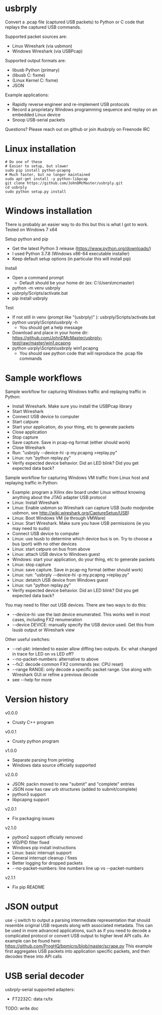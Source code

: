 # usbrply

Convert a .pcap file (captured USB packets) to Python or C code that replays the captured USB commands.

Supported packet sources are:
* Linux Wireshark (via usbmon)
* Windows Wireshark (via USBPcap)

Supported output formats are:
* libusb Python (primary)
* (libusb C: fixme)
* (Linux Kernel C: fixme)
* JSON

Example applications:
* Rapidly reverse engineer and re-implement USB protocols
* Record a proprietary Windows programming sequence and replay on an embedded Linux device
* Snoop USB-serial packets

Questions? Please reach out on github or join #usbrply on Freenode IRC

# Linux installation

```
# Do one of these
# Easier to setup, but slower
sudo pip install python-pcapng
# Much faster, but no longer maintained
sudo apt-get install -y python-libpcap
git clone https://github.com/JohnDMcMaster/usbrply.git
cd usbrply
sudo python setup.py install
```

# Windows installation

There is probably an easier way to do this but this is what I got to work. Tested on Windows 7 x64

Setup python and pip
 * Get the latest Python 3 release (https://www.python.org/downloads/)
 * I used Python 3.7.8 (Windows x86-64 executable installer)
 * Keep default setup options (in particular this will install pip)

Install
* Open a command prompt
  * Default should be your home dir (ex: C:\Users\mcmaster)
* python -m venv usbrply
* usbrply/Scripts/activate.bat
* pip install usbrply

Test
* If not still in venv (prompt like "(usbrply)" ): usbrply/Scripts/activate.bat
* python usrply\Scripts\usbrply -h
  * You should get a help message
* Download and place in your home dir: https://github.com/JohnDMcMaster/usbrply-test/raw/master/win1.pcapng
* python usrply\Scripts\usbrply win1.pcapng
  * You should see python code that will reproduce the .pcap file commands

# Sample workflows

Sample workflow for capturing Windows traffic and replaying traffic in Python:
* Install Wireshark. Make sure you install the USBPcap library
* Start Wireshark
* Connect USB device to computer
* Start catpure
* Start your application, do your thing, etc to generate packets
* Close application
* Stop capture
* Save capture. Save in pcap-ng format (either should work)
* Close Wireshark
* Run: "usbrply --device-hi -p my.pcapng >replay.py"
* Linux: run "python replay.py"
* Verify expected device behavior. Did an LED blink? Did you get expected data back?

Sample workflow for capturing Windows VM traffic from Linux host and replaying traffic in Python:
* Example: program a Xilinx dev board under Linux without knowing anything about the JTAG adapter USB protocol
* Linux: Install Wireshark
* Linux: Enable usbmon so Wireshark can capture USB (sudo modprobe usbmon, see http://wiki.wireshark.org/CaptureSetup/USB)
* Linux: Boot Windows VM (ie through VMWare)
* Linux: Start Wireshark. Make sure you have USB permissions (ie you may need to sudo)
* Connect USB device to computer
* Linux: use lsusb to determine which device bus is on. Try to choose a bus (port) with no other devices
* Linux: start catpure on bus from above
* Linux: attach USB device to Windows guest
* Windows: start your application, do your thing, etc to generate packets
* Linux: stop capture
* Linux: save capture. Save in pcap-ng format (either should work)
* Linux: run: "usbrply --device-hi -p my.pcapng >replay.py"
* Linux: detatch USB device from Windows guest
* Linux: run "python replay.py"
* Verify expected device behavior. Did an LED blink? Did you get expected data back?

You may need to filter out USB devices. There are two ways to do this:
* --device-hi: use the last device enumerated. This works well in most cases, including FX2 renumeration
* --device DEVICE: manually specify the USB device used. Get this from lsusb output or Wireshark view

Other useful switches:
* --rel-pkt: intended to easier allow diffing two outputs. Ex: what changed in trace for LED on vs LED off?
* --no-packet-numbers: alternative to above
* --fx2: decode common FX2 commands (ex: CPU reset)
* --range RANGE: only decode a specific packet range. Use along with Wireshark GUI or refine a previous decode
* see --help for more

# Version history

v0.0.0
  * Crusty C++ program

v0.0.1
  * Crusty python program

v1.0.0
  * Separate parsing from printing
  * Windows data source officially supported

v2.0.0
  * JSON: packn moved to new "submit" and "complete" entries
  * JSON now has raw urb structures (added to submit/complete)
  * python3 support
  * libpcapng support

v2.0.1
  * Fix packaging issues

v2.1.0
  * python2 support officially removed
  * VID/PID filter fixed
  * Windows pip install instructions
  * Linux: basic interrupt support
  * General interrupt cleanup / fixes
  * Better logging for dropped packets
  * --no-packet-numbers: line numbers line up vs --packet-numbers

v2.1.1
  * Fix pip README

# JSON output

use -j switch to output a parsing intermediate representation that should resemble original USB requests
along with associated metadata.
This can be used in more advanced applications, such as if you need to decode a complicated protocol
or convert USB output to higher level API calls.
An example can be found here: https://github.com/ProgHQ/bpmicro/blob/master/scrape.py
This example first aggregates USB packets into application specific packets, and then decodes these into API calls


# USB serial decoder

usbrply-serial supported adapters:
  * FT2232C: data rx/tx

TODO: write doc

